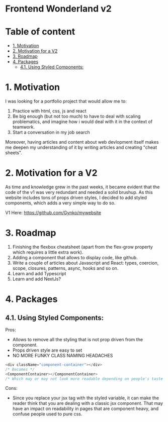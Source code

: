 # Frontend Wonderland v2 <!-- omit in toc -->

# Table of content <!-- omit in toc -->

- [1. Motivation](#1-motivation)
- [2. Motivation for a V2](#2-motivation-for-a-v2)
- [3. Roadmap](#3-roadmap)
- [4. Packages](#4-packages)
  - [4.1. Using Styled Components:](#41-using-styled-components)

# 1. Motivation

I was looking for a portfolio project that would allow me to:

1. Practice with html, css, js and react
2. Be big enough (but not too much) to have to deal with scaling problematics, and imagine how i would deal with it in the context of teamwork.
3. Start a conversation in my job search

Moreover, having articles and content about web devlopment itself makes me deepen my understanding of it by writing articles and creating "cheat sheets".

# 2. Motivation for a V2

As time and knowledge grew in the past weeks, it became evident that the code of the v1 was very redundant and needed a solid brushup.
As this website includes tons of props driven styles, I decided to add styled components, which adds a very simple way to do so.

V1 Here: https://github.com/Gynko/mywebsite

# 3. Roadmap

1. Finishing the flexbox cheatsheet (apart from the flex-grow property which requires a little extra work).
2. Adding a component that allows to display code, like github.
3. Write a couple of articles about Javascript and React: types, coercion, scope, closures, patterns, async, hooks and so on.
4. Learn and add Typescript
5. Learn and add NextJs?

# 4. Packages

## 4.1. Using Styled Components:

Pros:

- Allows to remove all the styling that is not prop driven from the component.
- Props driven style are easy to set
- NO MORE FUNKY CLASS NAMING HEADACHES

```javascript
<div className="component-container"></div>
/* Becomes */
<ComponentContainer></ComponentContainer>
/* Which may or may not look more readable depending on people's taste and habits :) */
```

Cons:

- Since you replace your jsx tag with the styled variable, it can make the reader think that you are dealing with a classic jsx component. That may have an impact on readability in pages that are component heavy, and confuse people used to pure css.
